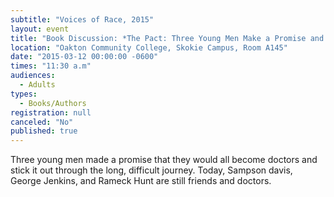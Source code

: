 ```yaml
---
subtitle: "Voices of Race, 2015"
layout: event
title: "Book Discussion: *The Pact: Three Young Men Make a Promise and Fulfill a Dream*"
location: "Oakton Community College, Skokie Campus, Room A145"
date: "2015-03-12 00:00:00 -0600"
times: "11:30 a.m"
audiences: 
  - Adults
types: 
  - Books/Authors
registration: null
canceled: "No"
published: true
---
```


Three young men made a promise that they would all become doctors and stick it out through the long, difficult journey. Today, Sampson davis, George Jenkins, and Rameck Hunt are still friends and doctors.